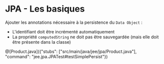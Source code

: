 # JPA - Les basiques

Ajouter les annotations nécessaire à la persistence du `Data Object` :

- L'identifiant doit être incrémenté automatiquement
- La propriété `computedString` ne doit pas être sauvegardée (mais elle doit être présente dans la classe)

@[Product.java]({"stubs": ["src/main/java/jee/jpa/Product.java"], "command": "jee.jpa.JPATest#testSimplePersist"})
